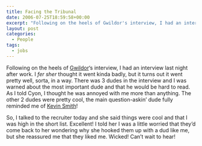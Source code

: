 ```yaml
---
title: Facing the Tribunal
date: 2006-07-25T18:59:58+00:00
excerpt: "Following on the heels of Gwildor's interview, I had an interview last night after work. I fer sher thought it went"
layout: post
categories:
  - People
tags:
  - jobs
---
```

Following on the heels of [Gwildor](http://gwild0r.tumblr.com)&#8216;s interview, I had an interview last night after work. I _fer sher_ thought it went kinda badly, but it turns out it went pretty well, sorta, in a way. There was 3 dudes in the interview and I was warned about the most important dude and that he would be hard to read. As I told Cyon, I thought he was annoyed with me more than anything. The other 2 dudes were pretty cool, the main question-askin&#8217; dude fully reminded me of [Kevin Smith](http://silentbobspeaks.com/)!

So, I talked to the recruiter today and she said things were cool and that I was high in the short list. Excellent! I told her I was a little worried that they&#8217;d come back to her wondering why she hooked them up with a dud like me, but she reassured me that they liked me. Wicked! Can&#8217;t wait to hear!